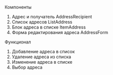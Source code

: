 Компоненты

1) Адрес и получатель AddressRecipient
2) Список адресов ListAddress
3) Блок адреса в списке ItemAddress
4) Форма редактирования адреса AddressForm

Функционал

1) Добавление адреса в список
2) Удаление адреса из списка
3) Изменение адреса в списке
4) Выбор адреса
